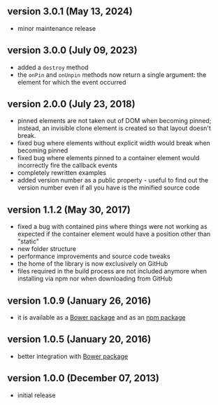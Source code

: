 ## version 3.0.1 (May 13, 2024)

- minor maintenance release

## version 3.0.0 (July 09, 2023)

 - added a `destroy` method
 - the `onPin` and `onUnpin` methods now return a single argument: the element for which the event occurred

## version 2.0.0 (July 23, 2018)

- pinned elements are not taken out of DOM when becoming pinned; instead, an invisible clone element is created so that layout doesn't break.
- fixed bug where elements without explicit width would break when becoming pinned
- fixed bug where elements pinned to a container element would incorrectly fire the callback events
- completely rewritten examples
- added version number as a public property - useful to find out the version number even if all you have is the minified source code

## version 1.1.2 (May 30, 2017)

- fixed a bug with contained pins where things were not working as expected if the container element would have a position other than "static"
- new folder structure
- performance improvements and source code tweaks
- the home of the library is now exclusively on GitHub
- files required in the build process are not included anymore when installing via npm nor when downloading from GitHub

## version 1.0.9 (January 26, 2016)

- it is available as a [Bower package](http://bower.io/) and as an [npm package](https://www.npmjs.com/package/zebra_pin)

## version 1.0.5 (January 20, 2016)

- better integration with [Bower package](http://bower.io/)

## version 1.0.0 (December 07, 2013)

- initial release